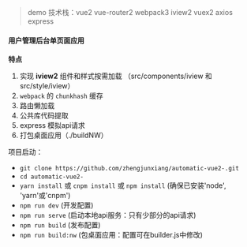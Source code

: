 > demo 技术栈：vue2 vue-router2 webpack3 iview2 vuex2 axios express

#### 用户管理后台单页面应用

**特点**
1. 实现 **iview2** 组件和样式按需加载 （src/components/iview 和 src/style/iview）
2. `webpack` 的 `chunkhash` 缓存
3. 路由懒加载
4. 公共库代码提取
5. express 模拟api请求
6. 打包桌面应用（./buildNW）

项目启动：
- `git clone https://github.com/zhengjunxiang/automatic-vue2-.git`
- `cd automatic-vue2-`
- `yarn install` 或 `cnpm install` 或 `npm install` (确保已安装'node', 'yarn'或'cnpm')
- `npm run dev` (开发配置)
- `npm run serve` (启动本地api服务：只有少部分的api请求)
- `npm run build` (发布配置)
- `npm run build:nw` (包桌面应用：配置可在builder.js中修改)
